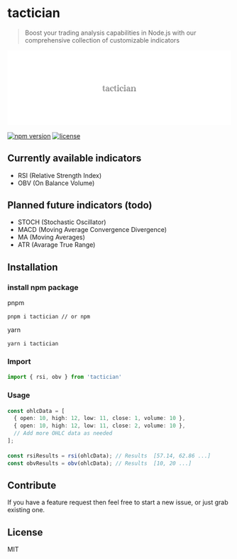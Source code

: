 # tactician

> Boost your trading analysis capabilities in Node.js with our comprehensive collection of customizable indicators

<div align="left">
  <img width="750" heigth="250" src="/static/logo-tactician.jpeg" alt="tactician logo">
</div>

[![npm version](https://badge.fury.io/js/tactician.svg)](https://badge.fury.io/js/tactician)
[![license](https://img.shields.io/github/license/mashape/apistatus.svg)](https://github.com/bartdominiak/tactician/blob/master/LICENSE.md)

## Currently available indicators
- RSI (Relative Strength Index)
- OBV (On Balance Volume)

## Planned future indicators (todo)
- STOCH (Stochastic Oscillator)
- MACD (Moving Average Convergence Divergence)
- MA (Moving Averages)
- ATR (Avarage True Range)

## Installation

### install npm package

pnpm
```node
pnpm i tactician // or npm
```

yarn
```node
yarn i tactician
```

### Import
```typescript
import { rsi, obv } from 'tactician'
```

### Usage
```typescript
const ohlcData = [
  { open: 10, high: 12, low: 11, close: 1, volume: 10 },
  { open: 10, high: 12, low: 11, close: 2, volume: 10 },
  // Add more OHLC data as needed
];

const rsiResults = rsi(ohlcData); // Results  [57.14, 62.86 ...]
const obvResults = obv(ohlcData); // Results  [10, 20 ...]
```

## Contribute

If you have a feature request then feel free to start a new issue, or just grab existing one.

## License

MIT
